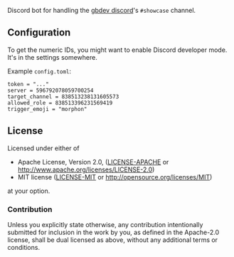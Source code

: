 Discord bot for handling the [gbdev discord]'s `#showcase` channel.

## Configuration

To get the numeric IDs, you might want to enable Discord developer mode. It's in the settings somewhere.

Example `config.toml`:

```
token = "..."
server = 596792078059700254
target_channel = 838513238131605573
allowed_role = 838513396231569419
trigger_emoji = "morphon"
```

[gbdev discord]: https://gbdev.io/chat.html

## License

Licensed under either of

 * Apache License, Version 2.0, ([LICENSE-APACHE](LICENSE-APACHE) or http://www.apache.org/licenses/LICENSE-2.0)
 * MIT license ([LICENSE-MIT](LICENSE-MIT) or http://opensource.org/licenses/MIT)

at your option.

### Contribution

Unless you explicitly state otherwise, any contribution intentionally submitted
for inclusion in the work by you, as defined in the Apache-2.0 license, shall be dual licensed as above, without any
additional terms or conditions.
